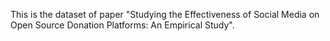 This is the dataset of paper "Studying the Effectiveness of Social Media on Open Source Donation Platforms: An Empirical Study".
